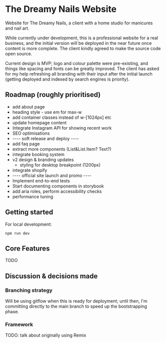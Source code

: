 # The Dreamy Nails Website

Website for The Dreamy Nails, a client with a home studio for manicures and nail art.

While currently under development, this is a professional website for a real business, and the initial version will be deployed in the near future once content is more complete. The client kindly agreed to make the source code open source.

Current design is MVP; logo and colour palette were pre-existing, and things like spacing and fonts can be greatly improved. The client has asked for my help refreshing all branding with their input after the initial launch (getting deployed and indexed by search engines is priority).

## Roadmap (roughly prioritised)
* add about page
* heading style - use em for max-w
* add container classes instead of w-[1024px] etc
* update homepage content
* Integrate Instagram API for showing recent work
* SEO optimisations
* ---- soft release and deploy ----
* add faq page
* extract more components (List&List.Item? Text?)
* integrate booking system
* v2 design & branding updates
  * styling for desktop breakpoint (1200px)
* integrate shopify
* ---- official site launch and promo ----
* Implement end-to-end tests
* Start documenting components in storybook
* add aria roles, perform accessibility checks
* performance tuning

## Getting started

For local development:

```
npm run dev
```

## Core Features

TODO

## Discussion & decisions made

### Branching strategy

Will be using gitflow when this is ready for deployment; until then, I'm committing directly to the main branch to speed up the bootstrapping phase.

### Framework

TODO: talk about originally using Remix 